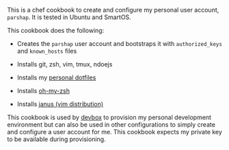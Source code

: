 This is a chef cookbook to create and configure my personal user
account, `parshap`. It is tested in Ubuntu and SmartOS.

This cookbook does the following:

 * Creates the `parshap` user account and bootstraps it with
   `authorized_keys` and `known_hosts` files

 * Installs git, zsh, vim, tmux, ndoejs

 * Installs my [personal dotfiles](https://github.com/parshap/dotfiles)

 * Installs [oh-my-zsh](https://github.com/robbyrussell/oh-my-zsh)

 * Installs [janus (vim distribution)](https://github.com/carlhuda/janus)

This cookbook is used by [devbox](https://github.com/parshap/devbox) to
provision my personal development environment but can also be used in
other configurations to simply create and configure a user account for
me. This cookbook expects my private key to be available during
provisioning.
